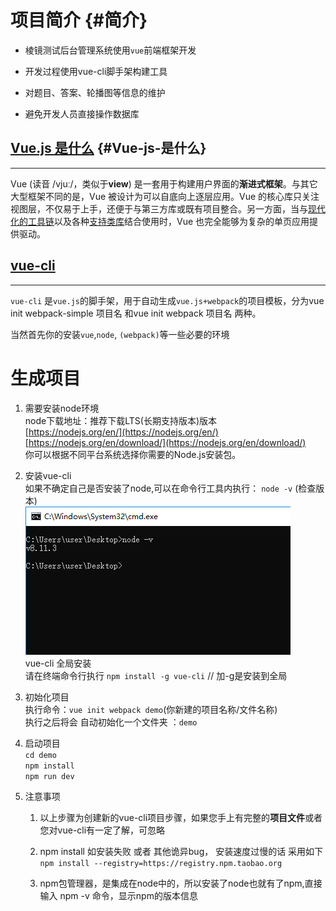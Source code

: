 # 项目简介 {#简介}

* 棱镜测试后台管理系统使用`vue`前端框架开发

* 开发过程使用vue-cli脚手架构建工具

* 对题目、答案、轮播图等信息的维护

* 避免开发人员直接操作数据库

## [Vue.js 是什么](https://cn.vuejs.org/v2/guide/#Vue-js-是什么) {#Vue-js-是什么}

---

Vue \(读音 /vjuː/，类似于**view**\) 是一套用于构建用户界面的**渐进式框架**。与其它大型框架不同的是，Vue 被设计为可以自底向上逐层应用。Vue 的核心库只关注视图层，不仅易于上手，还便于与第三方库或既有项目整合。另一方面，当与[现代化的工具链](https://cn.vuejs.org/v2/guide/single-file-components.html)以及各种[支持类库](https://github.com/vuejs/awesome-vue#libraries--plugins)结合使用时，Vue 也完全能够为复杂的单页应用提供驱动。

## [vue-cli](https://blog.csdn.net/qq_35574915/article/details/76060997)

---

`vue-cli` 是`vue.js`的脚手架，用于自动生成`vue.js+webpack`的项目模板，分为vue init webpack-simple 项目名 和vue init webpack 项目名 两种。

当然首先你的安装`vue`,`node`, `(webpack)`等一些必要的环境

# 生成项目

1. 需要安装node环境  
   node下载地址：推荐下载LTS\(长期支持版本\)版本  
   [https://nodejs.org/en/](https://nodejs.org/en/)  
   [https://nodejs.org/en/download/](https://nodejs.org/en/download/)  
   你可以根据不同平台系统选择你需要的Node.js安装包。

2. 安装vue-cli  
   如果不确定自己是否安装了node,可以在命令行工具内执行： `node -v`  \(检查版本\)  
   ![](/assets/import.png)  
   vue-cli 全局安装  
   请在终端命令行执行 `npm install -g vue-cli`    // 加-g是安装到全局

3. 初始化项目  
   执行命令：`vue init webpack demo`\(你新建的项目名称/文件名称\)  
   执行之后将会 自动初始化一个文件夹 ：`demo`

4. 启动项目  
   `cd demo`  
   `npm install`  
   `npm run dev`

5. 注意事项

   1. 以上步骤为创建新的vue-cli项目步骤，如果您手上有完整的**项目文件**或者您对vue-cli有一定了解，可忽略
   2. npm install 如安装失败 或者 其他诡异bug， 安装速度过慢的话 采用如下  
      `npm install --registry=https://registry.npm.taobao.org`

   3. npm包管理器，是集成在node中的，所以安装了node也就有了npm,直接输入 npm -v 命令，显示npm的版本信息



